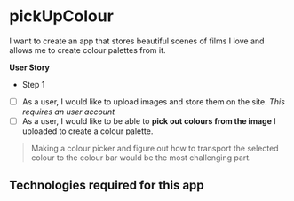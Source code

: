 # pickUpColour  
I want to create an app that stores beautiful scenes of films I love and allows me to create colour palettes from it.   

**User Story**
- Step 1 
 - [ ] As a user, I would like to upload images and store them on the site. *This requires an user account*
 - [ ] As a user, I would like to be able to **pick out colours from the image** I uploaded to create a colour palette.   

> Making a colour picker and figure out how to transport the selected colour to the colour bar would be the most challenging part.

 ## Technologies required for this app
